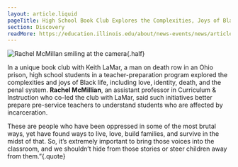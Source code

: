 ```yaml
---
layout: article.liquid
pageTitle: High School Book Club Explores the Complexities, Joys of Black Life
section: Discovery
readMore: https://education.illinois.edu/about/news-events/news/article/2024/08/21/paper--high-school-book-club-with-prisoner-on-death-row-explores-the-complexities--joys-of-black-life
---
```

<ilw-content width="page">

![Rachel McMillan smiling at the camera](/img/discovery/mcmillian.jpg){.half}

In a unique book club with Keith LaMar, a man on death row in an Ohio prison, high school students in a teacher-preparation program explored the complexities and joys of Black life, including love, identity, death, and the penal system. **Rachel McMillian**, an assistant professor in Curriculum & Instruction who co-led the club with LaMar, said such initiatives better prepare pre-service teachers to understand students who are affected by incarceration.

These are people who have been oppressed in some of the most brutal ways, yet have found ways to live, love, build families, and survive in the midst of that. So, it’s extremely important to bring those voices into the classroom, and we shouldn’t hide from those stories or steer children away from them.”{.quote}

</ilw-content>